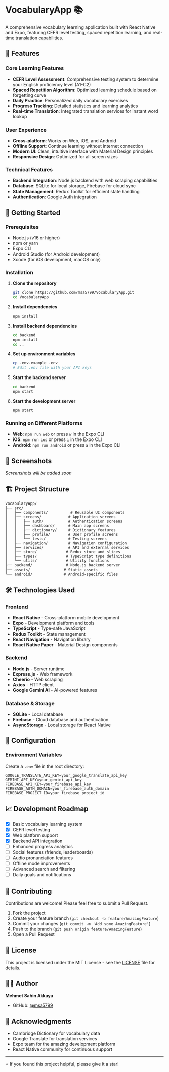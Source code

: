# VocabularyApp 📚

A comprehensive vocabulary learning application built with React Native and Expo, featuring CEFR level testing, spaced repetition learning, and real-time translation capabilities.

## 🌟 Features

### Core Learning Features
- **CEFR Level Assessment**: Comprehensive testing system to determine your English proficiency level (A1-C2)
- **Spaced Repetition Algorithm**: Optimized learning schedule based on forgetting curve
- **Daily Practice**: Personalized daily vocabulary exercises
- **Progress Tracking**: Detailed statistics and learning analytics
- **Real-time Translation**: Integrated translation services for instant word lookup

### User Experience
- **Cross-platform**: Works on Web, iOS, and Android
- **Offline Support**: Continue learning without internet connection
- **Modern UI**: Clean, intuitive interface with Material Design principles
- **Responsive Design**: Optimized for all screen sizes

### Technical Features
- **Backend Integration**: Node.js backend with web scraping capabilities
- **Database**: SQLite for local storage, Firebase for cloud sync
- **State Management**: Redux Toolkit for efficient state handling
- **Authentication**: Google Auth integration

## 🚀 Getting Started

### Prerequisites
- Node.js (v16 or higher)
- npm or yarn
- Expo CLI
- Android Studio (for Android development)
- Xcode (for iOS development, macOS only)

### Installation

1. **Clone the repository**
   ```bash
   git clone https://github.com/msa5799/VocabularyApp.git
   cd VocabularyApp
   ```

2. **Install dependencies**
   ```bash
   npm install
   ```

3. **Install backend dependencies**
   ```bash
   cd backend
   npm install
   cd ..
   ```

4. **Set up environment variables**
   ```bash
   cp .env.example .env
   # Edit .env file with your API keys
   ```

5. **Start the backend server**
   ```bash
   cd backend
   npm start
   ```

6. **Start the development server**
   ```bash
   npm start
   ```

### Running on Different Platforms

- **Web**: `npm run web` or press `w` in the Expo CLI
- **iOS**: `npm run ios` or press `i` in the Expo CLI
- **Android**: `npm run android` or press `a` in the Expo CLI

## 📱 Screenshots

*Screenshots will be added soon*

## 🏗️ Project Structure

```
VocabularyApp/
├── src/
│   ├── components/          # Reusable UI components
│   ├── screens/            # Application screens
│   │   ├── auth/           # Authentication screens
│   │   ├── dashboard/      # Main app screens
│   │   ├── dictionary/     # Dictionary features
│   │   ├── profile/        # User profile screens
│   │   └── tests/          # Testing screens
│   ├── navigation/         # Navigation configuration
│   ├── services/           # API and external services
│   ├── store/             # Redux store and slices
│   ├── types/             # TypeScript type definitions
│   └── utils/             # Utility functions
├── backend/               # Node.js backend server
├── assets/               # Static assets
└── android/              # Android-specific files
```

## 🛠️ Technologies Used

### Frontend
- **React Native** - Cross-platform mobile development
- **Expo** - Development platform and tools
- **TypeScript** - Type-safe JavaScript
- **Redux Toolkit** - State management
- **React Navigation** - Navigation library
- **React Native Paper** - Material Design components

### Backend
- **Node.js** - Server runtime
- **Express.js** - Web framework
- **Cheerio** - Web scraping
- **Axios** - HTTP client
- **Google Gemini AI** - AI-powered features

### Database & Storage
- **SQLite** - Local database
- **Firebase** - Cloud database and authentication
- **AsyncStorage** - Local storage for React Native

## 🔧 Configuration

### Environment Variables

Create a `.env` file in the root directory:

```env
GOOGLE_TRANSLATE_API_KEY=your_google_translate_api_key
GEMINI_API_KEY=your_gemini_api_key
FIREBASE_API_KEY=your_firebase_api_key
FIREBASE_AUTH_DOMAIN=your_firebase_auth_domain
FIREBASE_PROJECT_ID=your_firebase_project_id
```

## 📈 Development Roadmap

- [x] Basic vocabulary learning system
- [x] CEFR level testing
- [x] Web platform support
- [x] Backend API integration
- [ ] Enhanced progress analytics
- [ ] Social features (friends, leaderboards)
- [ ] Audio pronunciation features
- [ ] Offline mode improvements
- [ ] Advanced search and filtering
- [ ] Daily goals and notifications

## 🤝 Contributing

Contributions are welcome! Please feel free to submit a Pull Request.

1. Fork the project
2. Create your feature branch (`git checkout -b feature/AmazingFeature`)
3. Commit your changes (`git commit -m 'Add some AmazingFeature'`)
4. Push to the branch (`git push origin feature/AmazingFeature`)
5. Open a Pull Request

## 📄 License

This project is licensed under the MIT License - see the [LICENSE](LICENSE) file for details.

## 👨‍💻 Author

**Mehmet Sahin Akkaya**
- GitHub: [@msa5799](https://github.com/msa5799)

## 🙏 Acknowledgments

- Cambridge Dictionary for vocabulary data
- Google Translate for translation services
- Expo team for the amazing development platform
- React Native community for continuous support

---

⭐ If you found this project helpful, please give it a star!